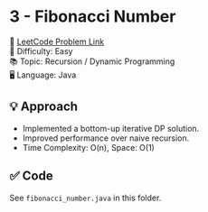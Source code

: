 # 3 - Fibonacci Number

🔗 [LeetCode Problem Link](https://leetcode.com/problems/fibonacci-number/)  
📌 Difficulty: Easy  
📚 Topic: Recursion / Dynamic Programming  
🖥️ Language: Java

## 💡 Approach
- Implemented a bottom-up iterative DP solution.
- Improved performance over naive recursion.
- Time Complexity: O(n), Space: O(1)

## ✅ Code
See `fibonacci_number.java` in this folder.
